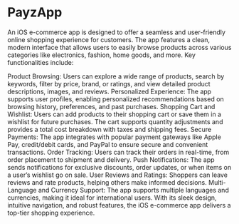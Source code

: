 # PayzApp

An iOS e-commerce app is designed to offer a seamless and user-friendly online shopping experience for customers. The app features a clean, modern interface that allows users to easily browse products across various categories like electronics, fashion, home goods, and more. Key functionalities include:

Product Browsing: Users can explore a wide range of products, search by keywords, filter by price, brand, or ratings, and view detailed product descriptions, images, and reviews.
Personalized Experience: The app supports user profiles, enabling personalized recommendations based on browsing history, preferences, and past purchases.
Shopping Cart and Wishlist: Users can add products to their shopping cart or save them in a wishlist for future purchases. The cart supports quantity adjustments and provides a total cost breakdown with taxes and shipping fees.
Secure Payments: The app integrates with popular payment gateways like Apple Pay, credit/debit cards, and PayPal to ensure secure and convenient transactions.
Order Tracking: Users can track their orders in real-time, from order placement to shipment and delivery.
Push Notifications: The app sends notifications for exclusive discounts, order updates, or when items on a user’s wishlist go on sale.
User Reviews and Ratings: Shoppers can leave reviews and rate products, helping others make informed decisions.
Multi-Language and Currency Support: The app supports multiple languages and currencies, making it ideal for international users.
With its sleek design, intuitive navigation, and robust features, the iOS e-commerce app delivers a top-tier shopping experience.
